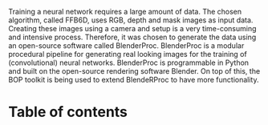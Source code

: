 Training a neural network requires a large amount of data. The chosen algorithm, called FFB6D, uses RGB, depth and mask images as input data. Creating these images using a camera and setup is a very time-consuming and intensive process. Therefore, it was chosen to generate the data using an open-source software called BlenderProc. BlenderProc is a modular procedural pipeline for generating real looking images for the training of (convolutional) neural networks. BlenderProc is programmable in Python and built on the open-source rendering software Blender. On top of this, the BOP toolkit is being used to extend BlendeRProc to have more functionality. 

# Table of contents 
